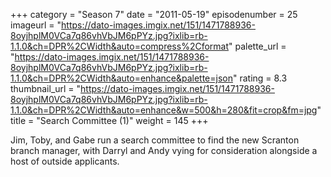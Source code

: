 +++
category = "Season 7"
date = "2011-05-19"
episodenumber = 25
imageurl = "https://dato-images.imgix.net/151/1471788936-8oyjhplM0VCa7q86vhVbJM6pPYz.jpg?ixlib=rb-1.1.0&ch=DPR%2CWidth&auto=compress%2Cformat"
palette_url = "https://dato-images.imgix.net/151/1471788936-8oyjhplM0VCa7q86vhVbJM6pPYz.jpg?ixlib=rb-1.1.0&ch=DPR%2CWidth&auto=enhance&palette=json"
rating = 8.3
thumbnail_url = "https://dato-images.imgix.net/151/1471788936-8oyjhplM0VCa7q86vhVbJM6pPYz.jpg?ixlib=rb-1.1.0&ch=DPR%2CWidth&auto=enhance&w=500&h=280&fit=crop&fm=jpg"
title = "Search Committee (1)"
weight = 145
+++

Jim, Toby, and Gabe run a search committee to find the new Scranton branch manager, with Darryl and Andy vying for consideration alongside a host of outside applicants.